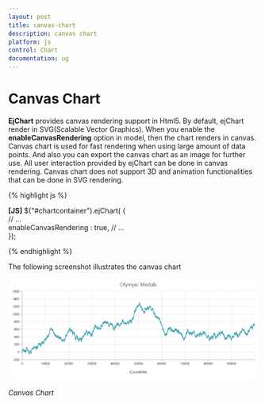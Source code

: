 ```yaml
---
layout: post
title: canvas-chart
description: canvas chart
platform: js
control: Chart
documentation: ug
---
```


# Canvas Chart

**EjChart** provides canvas rendering support in Html5. By default, ejChart render in SVG(Scalable Vector Graphics). When you enable the **enableCanvasRendering** option in model, then the chart renders in canvas. Canvas chart is used for fast rendering when using large amount of data points.  And also you can export the canvas chart as an image for further use. All user interaction provided by ejChart can be done in canvas rendering. Canvas chart does not support 3D and animation functionalities that can be done in SVG rendering.

{% highlight js %}

**[JS]**
$("#chartcontainer").ejChart(
               {   
                   // ...             
         enableCanvasRendering : true,
                   // ...             
               });


{% endhighlight %}



The following screenshot illustrates the canvas chart

![C:\Users\ApoorvahR\Desktop\1.png](canvas-chart_images\canvas-chart_img1.png)

_Canvas Chart_


